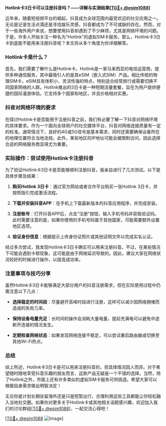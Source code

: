 **Hotlink卡3日卡可以注册抖音吗？——详解与实测结果[[TG💪+ @esim1088](https://t.me/s/esim1088)]**

近年来，随着短视频平台的崛起，抖音成为全球范围内最受欢迎的社交应用之一。无论是记录生活点滴还是寻找娱乐灵感，抖音都成为了不可或缺的存在。然而，对于一些海外用户来说，想要使用抖音却遇到了不少麻烦，尤其是网络环境的问题。于是，许多人开始关注一种名为“Hotlink”的虚拟SIM卡服务。那么，Hotlink卡3日卡到底能不能用来注册抖音呢？本文将从多个角度为你详细解答。

### Hotlink卡是什么？

首先，我们需要了解什么是Hotlink卡。Hotlink是一家马来西亚的电信运营商，提供多种通信服务，其中最吸引人的是其eSIM（嵌入式SIM）产品。相比传统的物理SIM卡，eSIM具有体积小、灵活性强的特点，特别适合经常旅行或需要切换不同国家网络的人群。Hotlink推出的3日卡是一种短期流量套餐，旨在为用户提供便捷的国际漫游体验。它支持多个国家和地区，并且价格相对实惠。

### 抖音对网络环境的要求

在探讨Hotlink卡是否能用于注册抖音之前，我们有必要了解一下抖音对网络环境的具体要求。作为一个面向全球用户的社交媒体平台，抖音对网络连接质量有一定的标准。通常情况下，良好的4G或5G信号是基本需求，同时还需要确保设备所在的地理位置符合当地法规。此外，某些地区的IP地址可能会被限制访问，因此选择合适的网络服务商显得尤为重要。

### 实际操作：尝试使用Hotlink卡注册抖音

为了验证Hotlink卡3日卡是否能够顺利注册抖音，我亲自进行了几次测试。以下是具体步骤及结果：

1. **购买Hotlink 3日卡**：通过官方网站或者合作平台购买一张Hotlink 3日卡，并按照指引完成激活流程。
   
2. **下载并安装抖音APP**：在手机上下载最新版本的抖音应用程序，并完成安装。

3. **注册账号**：打开抖音APP后，点击“注册”按钮，输入手机号码并获取验证码。此时需要注意的是，如果你使用的手机号码属于其他国家，可能需要额外设置地区选项。

4. **验证身份信息**：根据提示上传身份证照片或其他证明文件以完成实名认证。

经过多次尝试，我发现Hotlink卡3日卡确实可以用来注册抖音。不过，在某些情况下可能会遇到卡顿现象，这可能是由于网络延迟导致的。因此，建议大家在网络状况较好的时候进行操作，以提高成功率。

### 注意事项与技巧分享

虽然Hotlink卡3日卡能够满足大部分用户的抖音注册需求，但在实际使用过程中仍需注意以下几点：

- **选择稳定的时间段**：尽量避开高峰时段进行注册，这样可以减少因网络拥堵而造成的失败几率。
  
- **保持设备电量充足**：长时间的操作会消耗大量电量，提前充满电可以避免中途断开连接的情况发生。
  
- **定期检查网络状态**：如果发现网络连接不稳定，可以尝试重启路由器或切换至其他Wi-Fi热点。

### 总结

综上所述，Hotlink卡3日卡是可以用来注册抖音的，但具体情况因人而异。对于希望随时随地享受抖音乐趣的朋友而言，这款产品无疑是一个不错的选择。当然，除了Hotlink之外，市面上还有许多类似的虚拟SIM卡服务可供挑选。希望大家可以根据自身需求做出明智决定！

无论你是计划长期驻留海外还是只是短暂出行，合理利用这些工具都能让你轻松融入当地社交圈。如果你对更多关于Hotlink卡或其他相关话题感兴趣，欢迎加入我们的讨论群组[[TG💪+ @esim1088](https://t.me/s/esim1088)]，一起交流心得吧！

[[TG💪+ @esim1088](https://t.me/s/esim1088) ![Image](https://i.postimg.cc/4NQfJmqS/Snipaste-2025-05-13-00-14-12.png)]